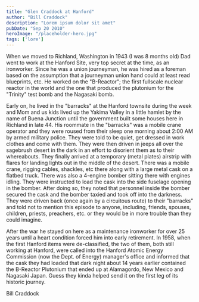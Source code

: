 ```yaml
---
title: "Glen Craddock at Hanford"
author: "Bill Craddock"
description: "Lorem ipsum dolor sit amet"
pubDate: "Sep 20 2010"
heroImage: "/placeholder-hero.jpg"
tags: ['lore']
---
```

When we moved to Richland, Washington in 1943 (I was 8 months old) Dad went to work at the Hanford Site, very top secret at the time, as an ironworker.  Since he was a union journeyman, he was hired as a foreman based on the assumption that a journeyman union hand could at least read blueprints, etc.  He worked on the "B-Reactor"; the first fullscale nuclear reactor in the world and the one that produced the plutonium for the "Trinity" test bomb and the Nagasaki bomb.

Early on, he lived in the "barracks" at the Hanford townsite during the week and Mom and us kids lived up the Yakima Valley in a little hamlet by the name of Buena Junction until the government built some houses here in Richland in late 44. His roommate in the "barracks" was a mobile crane operator and they were roused from their sleep one morning about 2:00 AM by armed military police. They were told to be quiet, get dressed in work clothes and come with them.  They were then driven in jeeps all over the sagebrush desert in the dark in an effort to disorient them as to their whereabouts.  They finally arrived at a temporary (metal plates) airstrip with flares for landing lights out in the middle of the desert.  There was a mobile crane, rigging cables, shackles, etc there along with a large metal cask on a flatbed truck.  There was also a 4-engine bomber sitting there with engines idling.  They were instructed to load the cask into the side fuselage opening in the bomber.  After doing so, they noted that personnel inside the bomber secured the cask and the bomber taxied and took off into the darkness.  They were driven back (once again by a circuitous route) to their "barracks" and told not to mention this episode to anyone, including, friends, spouses, children, priests, preachers, etc. or they would be in more trouble than they could imagine.

After the war he stayed on here as a maintenance ironworker for over 25 years until a heart condition forced him into early retirement. In 1958, when the first Hanford items were de-classified, the two of them, both still working at Hanford, were called into the Hanford Atomic Energy Commission (now the Dept. of Energy) manager's office and informed that the cask they had loaded that dark night about 14 years earlier contained the B-Reactor Plutonium that ended up at Alamagordo, New Mexico and Nagasaki Japan.  Guess they kinda helped send it on the first leg of its historic journey.

Bill Craddock

